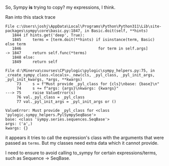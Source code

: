 So, Sympy **is** trying to copy? my expressions, I think.

Ran into this stack trace

```
File c:\Users\joshj\AppData\Local\Programs\Python\Python311\Lib\site-packages\sympy\core\basic.py:1847, in Basic.doit(self, **hints)
   1844 if hints.get('deep', True):
   1845     terms = [term.doit(**hints) if isinstance(term, Basic) else term
   1846                                  for term in self.args]
-> 1847     return self.func(*terms)
   1848 else:
   1849     return self

File d:\Minerva\courses\CP\pylogic\pylogic\sympy_helpers.py:75, in _create_sympy_class.<locals>._new(cls, _pyl_class, _pyl_init_args, _pyl_init_kwargs, *args, **kwargs)
     73     s = f"Must provide _pyl_class for {cls}\nbase: {base}\n"
     74     s += f"args: {args}\nkwargs: {kwargs}"
---> 75     raise ValueError(s)
     76 val._pyl_class = _pyl_class
     77 val._pyl_init_args = _pyl_init_args or ()

ValueError: Must provide _pyl_class for <class 'pylogic.sympy_helpers.PylSympySeqBase'>
base: <class 'sympy.series.sequences.SeqBase'>
args: ('a',)
kwargs: {}
```
it appears it tries to call the expression's class with the arguments
that were passed as `terms`. But my classes need extra data which it cannot
provide.

I need to ensure to avoid calling to_sympy for certain expressions/terms, such as Sequence -> SeqBase.